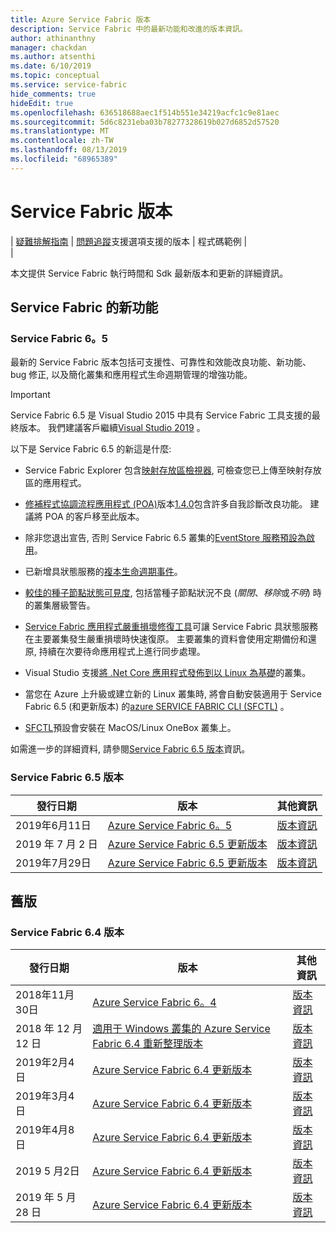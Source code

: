 ```yaml
---
title: Azure Service Fabric 版本
description: Service Fabric 中的最新功能和改進的版本資訊。
author: athinanthny
manager: chackdan
ms.author: atsenthi
ms.date: 6/10/2019
ms.topic: conceptual
ms.service: service-fabric
hide_comments: true
hideEdit: true
ms.openlocfilehash: 636518688aec1f514b551e34219acfc1c9e81aec
ms.sourcegitcommit: 5d6c8231eba03b78277328619b027d6852d57520
ms.translationtype: MT
ms.contentlocale: zh-TW
ms.lasthandoff: 08/13/2019
ms.locfileid: "68965389"
---
```

# <a name="service-fabric-releases"></a>Service Fabric 版本

| <a href="https://github.com/Azure/Service-Fabric-Troubleshooting-Guides" target="blank">疑難排解指南</a> 
| <a href="https://github.com/Azure/service-fabric-issues" target="blank">問題追蹤</a><a href="https://docs.microsoft.com/azure/service-fabric/service-fabric-support" target="blank"></a><a href="https://docs.microsoft.com/azure/service-fabric/service-fabric-versions" target="blank"></a><a href="https://azure.microsoft.com/resources/samples/?service=service-fabric&sort=0" target="blank"></a>支援選項支援的版本 
| 程式碼範例 
|   
| 

本文提供 Service Fabric 執行時間和 Sdk 最新版本和更新的詳細資訊。

## <a name="whats-new-in-service-fabric"></a>Service Fabric 的新功能

### <a name="service-fabric-65"></a>Service Fabric 6。5

最新的 Service Fabric 版本包括可支援性、可靠性和效能改良功能、新功能、bug 修正, 以及簡化叢集和應用程式生命週期管理的增強功能。

> [!IMPORTANT]
> Service Fabric 6.5 是 Visual Studio 2015 中具有 Service Fabric 工具支援的最終版本。 我們建議客戶繼續[Visual Studio 2019](https://visualstudio.microsoft.com/vs/) 。

以下是 Service Fabric 6.5 的新這是什麼:

- Service Fabric Explorer 包含[映射存放區檢視器](service-fabric-visualizing-your-cluster.md#image-store-viewer), 可檢查您已上傳至映射存放區的應用程式。

- [修補程式協調流程應用程式 (POA)](service-fabric-patch-orchestration-application.md)版本[1.4.0](https://github.com/microsoft/Service-Fabric-POA/releases/tag/v1.4.0)包含許多自我診斷改良功能。 建議將 POA 的客戶移至此版本。

- 除非您退出宣告, 否則 Service Fabric 6.5 叢集的[EventStore 服務預設為啟用](service-fabric-visualizing-your-cluster.md#event-store)。

- 已新增具狀態服務的[複本生命週期事件](service-fabric-diagnostics-event-generation-operational.md#replica-events)。

- [較佳的種子節點狀態可見度](service-fabric-understand-and-troubleshoot-with-system-health-reports.md#seed-node-status), 包括當種子節點狀況不良 (*關閉*、*移除*或*不明*) 時的叢集層級警告。

- [Service Fabric 應用程式嚴重損壞修復工具](https://github.com/Microsoft/Service-Fabric-AppDRTool)可讓 Service Fabric 具狀態服務在主要叢集發生嚴重損壞時快速復原。 主要叢集的資料會使用定期備份和還原, 持續在次要待命應用程式上進行同步處理。

- Visual Studio 支援[將 .Net Core 應用程式發佈到以 Linux 為基礎](service-fabric-how-to-publish-linux-app-vs.md)的叢集。

- 當您在 Azure 上升級或建立新的 Linux 叢集時, 將會自動安裝適用于 Service Fabric 6.5 (和更新版本) 的[azure SERVICE FABRIC CLI (SFCTL)](https://docs.microsoft.com/azure/service-fabric/service-fabric-cli) 。

- [SFCTL](https://docs.microsoft.com/azure/service-fabric/service-fabric-cli)預設會安裝在 MacOS/Linux OneBox 叢集上。

如需進一步的詳細資料, 請參閱[Service Fabric 6.5 版本](https://github.com/Azure/service-fabric/blob/master/release_notes/Service_Fabric_ReleaseNotes_65.pdf)資訊。

### <a name="service-fabric-65-releases"></a>Service Fabric 6.5 版本

| 發行日期 | 版本 | 其他資訊 |
|---|---|---|
| 2019年6月11日 | [Azure Service Fabric 6。5](https://blogs.msdn.microsoft.com/azureservicefabric/2019/06/11/azure-service-fabric-6-5-release/)  | [版本資訊](https://github.com/Azure/service-fabric/blob/master/release_notes/Service_Fabric_ReleaseNotes_65.pdf)|
| 2019 年 7 月 2 日 | [Azure Service Fabric 6.5 更新版本](https://blogs.msdn.microsoft.com/azureservicefabric/2019/07/04/azure-service-fabric-6-5-refresh-release/)  | [版本資訊](https://github.com/Azure/service-fabric/blob/master/release_notes/Service_Fabric_ReleaseNotes_65CU1.pdf)  |
| 2019年7月29日 | [Azure Service Fabric 6.5 更新版本](https://techcommunity.microsoft.com/t5/Azure-Service-Fabric/Azure-Service-Fabric-6-5-Second-Refresh-Release/ba-p/800523)  | [版本資訊](https://github.com/Azure/service-fabric/blob/master/release_notes/Service_Fabric_ReleaseNotes_65CU2.pdf)  |


## <a name="previous-versions"></a>舊版

### <a name="service-fabric-64-releases"></a>Service Fabric 6.4 版本

| 發行日期 | 版本 | 其他資訊 |
|---|---|---|
| 2018年11月30日 | [Azure Service Fabric 6。4](https://blogs.msdn.microsoft.com/azureservicefabric/2018/11/30/azure-service-fabric-6-4-release/)  | [版本資訊](https://msdnshared.blob.core.windows.net/media/2018/12/Service-Fabric-6.4-Release.pdf)|
| 2018 年 12 月 12 日 | [適用于 Windows 叢集的 Azure Service Fabric 6.4 重新整理版本](https://blogs.msdn.microsoft.com/azureservicefabric/2018/12/12/azure-service-fabric-6-4-refresh-for-windows-clusters/)  | [版本資訊](https://msdnshared.blob.core.windows.net/media/2018/12/Links.pdf)  |
| 2019年2月4日 | [Azure Service Fabric 6.4 更新版本](https://blogs.msdn.microsoft.com/azureservicefabric/2019/02/04/azure-service-fabric-6-4-refresh-release/) | [版本資訊](https://msdnshared.blob.core.windows.net/media/2019/02/Service-Fabric-6.4CU3-Release-Notes.pdf) |
| 2019年3月4日 | [Azure Service Fabric 6.4 更新版本](https://blogs.msdn.microsoft.com/azureservicefabric/2019/03/12/azure-service-fabric-6-4-refresh-release-2/) | [版本資訊](https://msdnshared.blob.core.windows.net/media/2019/03/Service-Fabric-6.4CU4-Release-Notes.pdf)
| 2019年4月8日 | [Azure Service Fabric 6.4 更新版本](https://blogs.msdn.microsoft.com/azureservicefabric/2019/04/08/azure-service-fabric-6-4-refresh-release-5/) | [版本資訊](https://msdnshared.blob.core.windows.net/media/2019/04/Service-Fabric-6.4CU5-ReleaseNotes3.pdf)
| 2019 5 月2日 | [Azure Service Fabric 6.4 更新版本](https://blogs.msdn.microsoft.com/azureservicefabric/2019/05/02/azure-service-fabric-6-4-refresh-release-3/) | [版本資訊](https://msdnshared.blob.core.windows.net/media/2019/05/Service-Fabric-64CU6-Release-Notes-V2.pdf)
| 2019 年 5 月 28 日 | [Azure Service Fabric 6.4 更新版本](https://blogs.msdn.microsoft.com/azureservicefabric/2019/05/28/azure-service-fabric-6-4-refresh-release-4/) | [版本資訊](https://msdnshared.blob.core.windows.net/media/2019/05/Service_Fabric_64CU7_Release_Notes1.pdf)
